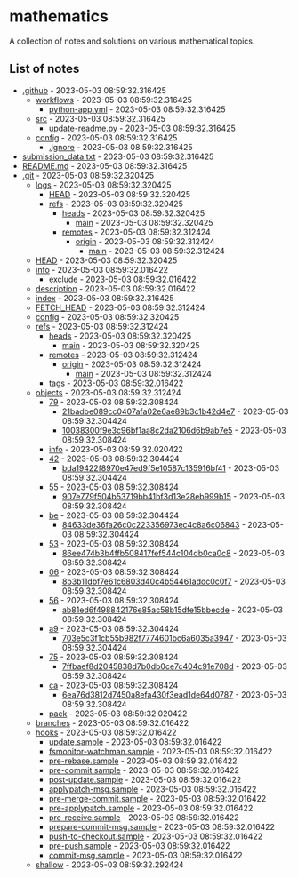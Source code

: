 # mathematics
A collection of notes and solutions on various mathematical topics.

## List of notes
- [.github](./.github) - 2023-05-03 08:59:32.316425
  - [workflows](./.github/workflows) - 2023-05-03 08:59:32.316425
    - [python-app.yml](./.github/workflows/python-app.yml) - 2023-05-03 08:59:32.316425
  - [src](./.github/src) - 2023-05-03 08:59:32.316425
    - [update-readme.py](./.github/src/update-readme.py) - 2023-05-03 08:59:32.316425
  - [config](./.github/config) - 2023-05-03 08:59:32.316425
    - [.ignore](./.github/config/.ignore) - 2023-05-03 08:59:32.316425
- [submission_data.txt](./submission_data.txt) - 2023-05-03 08:59:32.316425
- [README.md](./README.md) - 2023-05-03 08:59:32.316425
- [.git](./.git) - 2023-05-03 08:59:32.320425
  - [logs](./.git/logs) - 2023-05-03 08:59:32.320425
    - [HEAD](./.git/logs/HEAD) - 2023-05-03 08:59:32.320425
    - [refs](./.git/logs/refs) - 2023-05-03 08:59:32.320425
      - [heads](./.git/logs/refs/heads) - 2023-05-03 08:59:32.320425
        - [main](./.git/logs/refs/heads/main) - 2023-05-03 08:59:32.320425
      - [remotes](./.git/logs/refs/remotes) - 2023-05-03 08:59:32.312424
        - [origin](./.git/logs/refs/remotes/origin) - 2023-05-03 08:59:32.312424
          - [main](./.git/logs/refs/remotes/origin/main) - 2023-05-03 08:59:32.312424
  - [HEAD](./.git/HEAD) - 2023-05-03 08:59:32.320425
  - [info](./.git/info) - 2023-05-03 08:59:32.016422
    - [exclude](./.git/info/exclude) - 2023-05-03 08:59:32.016422
  - [description](./.git/description) - 2023-05-03 08:59:32.016422
  - [index](./.git/index) - 2023-05-03 08:59:32.316425
  - [FETCH_HEAD](./.git/FETCH_HEAD) - 2023-05-03 08:59:32.312424
  - [config](./.git/config) - 2023-05-03 08:59:32.320425
  - [refs](./.git/refs) - 2023-05-03 08:59:32.312424
    - [heads](./.git/refs/heads) - 2023-05-03 08:59:32.320425
      - [main](./.git/refs/heads/main) - 2023-05-03 08:59:32.320425
    - [remotes](./.git/refs/remotes) - 2023-05-03 08:59:32.312424
      - [origin](./.git/refs/remotes/origin) - 2023-05-03 08:59:32.312424
        - [main](./.git/refs/remotes/origin/main) - 2023-05-03 08:59:32.312424
    - [tags](./.git/refs/tags) - 2023-05-03 08:59:32.016422
  - [objects](./.git/objects) - 2023-05-03 08:59:32.312424
    - [79](./.git/objects/79) - 2023-05-03 08:59:32.308424
      - [21badbe089cc0407afa02e6ae89b3c1b42d4e7](./.git/objects/79/21badbe089cc0407afa02e6ae89b3c1b42d4e7) - 2023-05-03 08:59:32.304424
      - [10038300f9e3c96bf1aa8c2da2106d6b9ab7e5](./.git/objects/79/10038300f9e3c96bf1aa8c2da2106d6b9ab7e5) - 2023-05-03 08:59:32.308424
    - [info](./.git/objects/info) - 2023-05-03 08:59:32.020422
    - [42](./.git/objects/42) - 2023-05-03 08:59:32.304424
      - [bda19422f8970e47ed9f5e10587c135916bf41](./.git/objects/42/bda19422f8970e47ed9f5e10587c135916bf41) - 2023-05-03 08:59:32.304424
    - [55](./.git/objects/55) - 2023-05-03 08:59:32.308424
      - [907e779f504b53719bb41bf3d13e28eb999b15](./.git/objects/55/907e779f504b53719bb41bf3d13e28eb999b15) - 2023-05-03 08:59:32.308424
    - [be](./.git/objects/be) - 2023-05-03 08:59:32.304424
      - [84633de36fa26c0c223356973ec4c8a6c06843](./.git/objects/be/84633de36fa26c0c223356973ec4c8a6c06843) - 2023-05-03 08:59:32.304424
    - [53](./.git/objects/53) - 2023-05-03 08:59:32.308424
      - [86ee474b3b4ffb508417fef544c104db0ca0c8](./.git/objects/53/86ee474b3b4ffb508417fef544c104db0ca0c8) - 2023-05-03 08:59:32.308424
    - [06](./.git/objects/06) - 2023-05-03 08:59:32.308424
      - [8b3b11dbf7e61c6803d40c4b54461addc0c0f7](./.git/objects/06/8b3b11dbf7e61c6803d40c4b54461addc0c0f7) - 2023-05-03 08:59:32.308424
    - [56](./.git/objects/56) - 2023-05-03 08:59:32.308424
      - [ab81ed6f498842176e85ac58b15dfe15bbecde](./.git/objects/56/ab81ed6f498842176e85ac58b15dfe15bbecde) - 2023-05-03 08:59:32.308424
    - [a9](./.git/objects/a9) - 2023-05-03 08:59:32.304424
      - [703e5c3f1cb55b982f7774601bc6a6035a3947](./.git/objects/a9/703e5c3f1cb55b982f7774601bc6a6035a3947) - 2023-05-03 08:59:32.304424
    - [75](./.git/objects/75) - 2023-05-03 08:59:32.308424
      - [7ffbaef8d2045838d7b0db0ce7c404c91e708d](./.git/objects/75/7ffbaef8d2045838d7b0db0ce7c404c91e708d) - 2023-05-03 08:59:32.308424
    - [ca](./.git/objects/ca) - 2023-05-03 08:59:32.308424
      - [6ea76d3812d7450a8efa430f3ead1de64d0787](./.git/objects/ca/6ea76d3812d7450a8efa430f3ead1de64d0787) - 2023-05-03 08:59:32.308424
    - [pack](./.git/objects/pack) - 2023-05-03 08:59:32.020422
  - [branches](./.git/branches) - 2023-05-03 08:59:32.016422
  - [hooks](./.git/hooks) - 2023-05-03 08:59:32.016422
    - [update.sample](./.git/hooks/update.sample) - 2023-05-03 08:59:32.016422
    - [fsmonitor-watchman.sample](./.git/hooks/fsmonitor-watchman.sample) - 2023-05-03 08:59:32.016422
    - [pre-rebase.sample](./.git/hooks/pre-rebase.sample) - 2023-05-03 08:59:32.016422
    - [pre-commit.sample](./.git/hooks/pre-commit.sample) - 2023-05-03 08:59:32.016422
    - [post-update.sample](./.git/hooks/post-update.sample) - 2023-05-03 08:59:32.016422
    - [applypatch-msg.sample](./.git/hooks/applypatch-msg.sample) - 2023-05-03 08:59:32.016422
    - [pre-merge-commit.sample](./.git/hooks/pre-merge-commit.sample) - 2023-05-03 08:59:32.016422
    - [pre-applypatch.sample](./.git/hooks/pre-applypatch.sample) - 2023-05-03 08:59:32.016422
    - [pre-receive.sample](./.git/hooks/pre-receive.sample) - 2023-05-03 08:59:32.016422
    - [prepare-commit-msg.sample](./.git/hooks/prepare-commit-msg.sample) - 2023-05-03 08:59:32.016422
    - [push-to-checkout.sample](./.git/hooks/push-to-checkout.sample) - 2023-05-03 08:59:32.016422
    - [pre-push.sample](./.git/hooks/pre-push.sample) - 2023-05-03 08:59:32.016422
    - [commit-msg.sample](./.git/hooks/commit-msg.sample) - 2023-05-03 08:59:32.016422
  - [shallow](./.git/shallow) - 2023-05-03 08:59:32.292424
